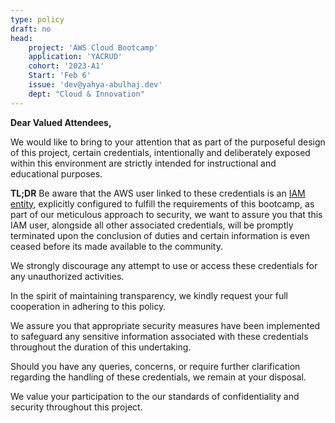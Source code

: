 ```yaml
---
type: policy
draft: no
head:
    project: 'AWS Cloud Bootcamp'
    application: 'YACRUD'
    cohort: '2023-A1'
    Start: 'Feb 6' 
    issue: 'dev@yahya-abulhaj.dev'
    dept: "Cloud & Innovation"
---
```


<div class="alert alert-danger" role="alert">
    <div class="row vertical-align">
        <div class="col-xs-1 text-center">
            <i class="fa fa-exclamation-triangle fa-2x"></i>
        </div>
        <div class="col-xs-11">
                <strong>Dear Valued Attendees,</strong>                   
        </div>   
    </div> 
</div>


We would like to bring to your attention that as part of the purposeful design of this project, certain credentials, intentionally and deliberately exposed within this environment are strictly intended for instructional and educational purposes.

**TL;DR** Be aware that the AWS user linked to these credentials is an [IAM entity](journal/week0.md#iam-user), explicitly configured to fulfill the requirements of this bootcamp, as part of our meticulous approach to security, we want to assure you that this IAM user, alongside all other associated credentials, will be promptly terminated upon the conclusion of duties and certain information is even ceased before its made available to the community.

We strongly discourage any attempt to use or access these credentials for any unauthorized activities.

In the spirit of maintaining transparency, we kindly request your full cooperation in adhering to this policy.

We assure you that appropriate security measures have been implemented to safeguard any sensitive information associated with these credentials throughout the duration of this undertaking.


Should you have any queries, concerns, or require further clarification regarding the handling of these credentials, we remain at your disposal. 

We value your participation to the our standards of confidentiality and security throughout this project.
